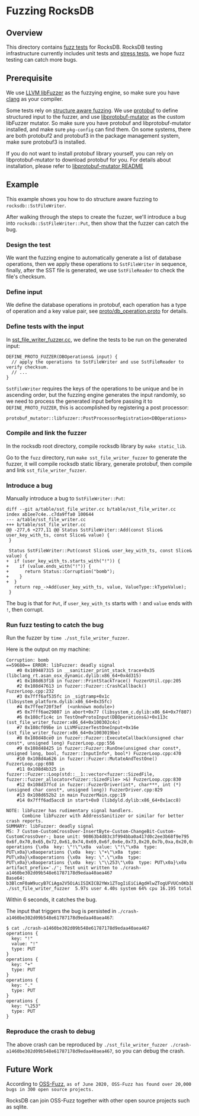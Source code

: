 # Fuzzing RocksDB

## Overview

This directory contains [fuzz tests](https://en.wikipedia.org/wiki/Fuzzing) for RocksDB.
RocksDB testing infrastructure currently includes unit tests and [stress tests](https://github.com/facebook/rocksdb/wiki/Stress-test),
we hope fuzz testing can catch more bugs.

## Prerequisite

We use [LLVM libFuzzer](http://llvm.org/docs/LibFuzzer.html) as the fuzzying engine,
so make sure you have [clang](https://clang.llvm.org/get_started.html) as your compiler.

Some tests rely on [structure aware fuzzing](https://github.com/google/fuzzing/blob/master/docs/structure-aware-fuzzing.md).
We use [protobuf](https://developers.google.com/protocol-buffers) to define structured input to the fuzzer,
and use [libprotobuf-mutator](https://github.com/google/libprotobuf-mutator) as the custom libFuzzer mutator.
So make sure you have protobuf and libprotobuf-mutator installed, and make sure `pkg-config` can find them.
On some systems, there are both protobuf2 and protobuf3 in the package management system,
make sure protobuf3 is installed.

If you do not want to install protobuf library yourself, you can rely on libprotobuf-mutator to download protobuf
for you. For details about installation, please refer to [libprotobuf-mutator README](https://github.com/google/libprotobuf-mutator#readme)

## Example

This example shows you how to do structure aware fuzzing to `rocksdb::SstFileWriter`.

After walking through the steps to create the fuzzer, we'll introduce a bug into `rocksdb::SstFileWriter::Put`,
then show that the fuzzer can catch the bug.

### Design the test

We want the fuzzing engine to automatically generate a list of database operations,
then we apply these operations to `SstFileWriter` in sequence,
finally, after the SST file is generated, we use `SstFileReader` to check the file's checksum.

### Define input

We define the database operations in protobuf, each operation has a type of operation and a key value pair,
see [proto/db_operation.proto](proto/db_operation.proto) for details.

### Define tests with the input

In [sst_file_writer_fuzzer.cc](sst_file_writer_fuzzer.cc),
we define the tests to be run on the generated input:

```
DEFINE_PROTO_FUZZER(DBOperations& input) {
  // apply the operations to SstFileWriter and use SstFileReader to verify checksum.
  // ...
}
```

`SstFileWriter` requires the keys of the operations to be unique and be in ascending order,
but the fuzzing engine generates the input randomly, so we need to process the generated input before
passing it to `DEFINE_PROTO_FUZZER`, this is accomplished by registering a post processor:

```
protobuf_mutator::libfuzzer::PostProcessorRegistration<DBOperations>
```

### Compile and link the fuzzer

In the rocksdb root directory, compile rocksdb library by `make static_lib`.

Go to the `fuzz` directory,
run `make sst_file_writer_fuzzer` to generate the fuzzer,
it will compile rocksdb static library, generate protobuf, then compile and link `sst_file_writer_fuzzer`.

### Introduce a bug

Manually introduce a bug to `SstFileWriter::Put`:

```
diff --git a/table/sst_file_writer.cc b/table/sst_file_writer.cc
index ab1ee7c4e..c7da9ffa0 100644
--- a/table/sst_file_writer.cc
+++ b/table/sst_file_writer.cc
@@ -277,6 +277,11 @@ Status SstFileWriter::Add(const Slice& user_key_with_ts, const Slice& value) {
 }

 Status SstFileWriter::Put(const Slice& user_key_with_ts, const Slice& value) {
+  if (user_key_with_ts.starts_with("!")) {
+    if (value.ends_with("!")) {
+      return Status::Corruption("bomb");
+    }
+  }
   return rep_->Add(user_key_with_ts, value, ValueType::kTypeValue);
 }
```

The bug is that for `Put`, if `user_key_with_ts` starts with `!` and `value` ends with `!`, then corrupt.

### Run fuzz testing to catch the bug

Run the fuzzer by `time ./sst_file_writer_fuzzer`.

Here is the output on my machine:

```
Corruption: bomb
==59680== ERROR: libFuzzer: deadly signal
    #0 0x109487315 in __sanitizer_print_stack_trace+0x35 (libclang_rt.asan_osx_dynamic.dylib:x86_64+0x4d315)
    #1 0x108d63f18 in fuzzer::PrintStackTrace() FuzzerUtil.cpp:205
    #2 0x108d47613 in fuzzer::Fuzzer::CrashCallback() FuzzerLoop.cpp:232
    #3 0x7fff6af535fc in _sigtramp+0x1c (libsystem_platform.dylib:x86_64+0x35fc)
    #4 0x7ffee720f3ef  (<unknown module>)
    #5 0x7fff6ae29807 in abort+0x77 (libsystem_c.dylib:x86_64+0x7f807)
    #6 0x108cf1c4c in TestOneProtoInput(DBOperations&)+0x113c (sst_file_writer_fuzzer:x86_64+0x100302c4c)
    #7 0x108cf09be in LLVMFuzzerTestOneInput+0x16e (sst_file_writer_fuzzer:x86_64+0x1003019be)
    #8 0x108d48ce0 in fuzzer::Fuzzer::ExecuteCallback(unsigned char const*, unsigned long) FuzzerLoop.cpp:556
    #9 0x108d48425 in fuzzer::Fuzzer::RunOne(unsigned char const*, unsigned long, bool, fuzzer::InputInfo*, bool*) FuzzerLoop.cpp:470
    #10 0x108d4a626 in fuzzer::Fuzzer::MutateAndTestOne() FuzzerLoop.cpp:698
    #11 0x108d4b325 in fuzzer::Fuzzer::Loop(std::__1::vector<fuzzer::SizedFile, fuzzer::fuzzer_allocator<fuzzer::SizedFile> >&) FuzzerLoop.cpp:830
    #12 0x108d37fcd in fuzzer::FuzzerDriver(int*, char***, int (*)(unsigned char const*, unsigned long)) FuzzerDriver.cpp:829
    #13 0x108d652b2 in main FuzzerMain.cpp:19
    #14 0x7fff6ad5acc8 in start+0x0 (libdyld.dylib:x86_64+0x1acc8)

NOTE: libFuzzer has rudimentary signal handlers.
      Combine libFuzzer with AddressSanitizer or similar for better crash reports.
SUMMARY: libFuzzer: deadly signal
MS: 7 Custom-CustomCrossOver-InsertByte-Custom-ChangeBit-Custom-CustomCrossOver-; base unit: 90863b4d83c3f994bba0a417d0c2ee3b68f9e795
0x6f,0x70,0x65,0x72,0x61,0x74,0x69,0x6f,0x6e,0x73,0x20,0x7b,0xa,0x20,0x20,0x6b,0x65,0x79,0x3a,0x20,0x22,0x21,0x22,0xa,0x20,0x20,0x76,0x61,0x6c,0x75,0x65,0x3a,0x20,0x22,0x21,0x22,0xa,0x20,0x20,0x74,0x79,0x70,0x65,0x3a,0x20,0x50,0x55,0x54,0xa,0x7d,0xa,0x6f,0x70,0x65,0x72,0x61,0x74,0x69,0x6f,0x6e,0x73,0x20,0x7b,0xa,0x20,0x20,0x6b,0x65,0x79,0x3a,0x20,0x22,0x2b,0x22,0xa,0x20,0x20,0x74,0x79,0x70,0x65,0x3a,0x20,0x50,0x55,0x54,0xa,0x7d,0xa,0x6f,0x70,0x65,0x72,0x61,0x74,0x69,0x6f,0x6e,0x73,0x20,0x7b,0xa,0x20,0x20,0x6b,0x65,0x79,0x3a,0x20,0x22,0x2e,0x22,0xa,0x20,0x20,0x74,0x79,0x70,0x65,0x3a,0x20,0x50,0x55,0x54,0xa,0x7d,0xa,0x6f,0x70,0x65,0x72,0x61,0x74,0x69,0x6f,0x6e,0x73,0x20,0x7b,0xa,0x20,0x20,0x6b,0x65,0x79,0x3a,0x20,0x22,0x5c,0x32,0x35,0x33,0x22,0xa,0x20,0x20,0x74,0x79,0x70,0x65,0x3a,0x20,0x50,0x55,0x54,0xa,0x7d,0xa,
operations {\x0a  key: \"!\"\x0a  value: \"!\"\x0a  type: PUT\x0a}\x0aoperations {\x0a  key: \"+\"\x0a  type: PUT\x0a}\x0aoperations {\x0a  key: \".\"\x0a  type: PUT\x0a}\x0aoperations {\x0a  key: \"\\253\"\x0a  type: PUT\x0a}\x0a
artifact_prefix='./'; Test unit written to ./crash-a1460be302d09b548e61787178d9edaa40aea467
Base64: b3BlcmF0aW9ucyB7CiAga2V5OiAiISIKICB2YWx1ZTogIiEiCiAgdHlwZTogUFVUCn0Kb3BlcmF0aW9ucyB7CiAga2V5OiAiKyIKICB0eXBlOiBQVVQKfQpvcGVyYXRpb25zIHsKICBrZXk6ICIuIgogIHR5cGU6IFBVVAp9Cm9wZXJhdGlvbnMgewogIGtleTogIlwyNTMiCiAgdHlwZTogUFVUCn0K
./sst_file_writer_fuzzer  5.97s user 4.40s system 64% cpu 16.195 total
```

Within 6 seconds, it catches the bug.

The input that triggers the bug is persisted in `./crash-a1460be302d09b548e61787178d9edaa40aea467`:

```
$ cat ./crash-a1460be302d09b548e61787178d9edaa40aea467
operations {
  key: "!"
  value: "!"
  type: PUT
}
operations {
  key: "+"
  type: PUT
}
operations {
  key: "."
  type: PUT
}
operations {
  key: "\253"
  type: PUT
}
```

### Reproduce the crash to debug

The above crash can be reproduced by `./sst_file_writer_fuzzer ./crash-a1460be302d09b548e61787178d9edaa40aea467`,
so you can debug the crash.

## Future Work

According to [OSS-Fuzz](https://github.com/google/oss-fuzz),
`as of June 2020, OSS-Fuzz has found over 20,000 bugs in 300 open source projects.`

RocksDB can join OSS-Fuzz together with other open source projects such as sqlite.
